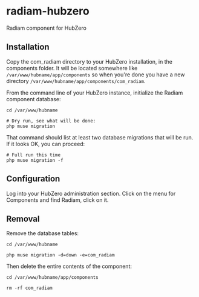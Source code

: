 # radiam-hubzero
Radiam component for HubZero

## Installation

Copy the com_radiam directory to your HubZero installation, in the components folder.  It will be located somewhere like `/var/www/hubname/app/components` so when you're done you have a new directory `/var/www/hubname/app/components/com_radiam`.

From the command line of your HubZero instance, initialize the Radiam component database:

```
cd /var/www/hubname

# Dry run, see what will be done:
php muse migration
```

That command should list at least two database migrations that will be run.  If it looks OK, you can proceed:

```
# Full run this time
php muse migration -f
```

## Configuration

Log into your HubZero administration section.  Click on the menu for Components and find Radiam, click on it.


## Removal

Remove the database tables:

```
cd /var/www/hubname

php muse migration -d=down -e=com_radiam
```

Then delete the entire contents of the component:

```
cd /var/www/hubname/app/components

rm -rf com_radiam
```